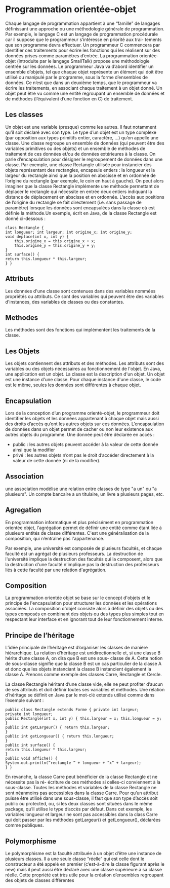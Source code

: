 # Programmation orientée-objet

Chaque langage de programmation appartient à une “famille” de langages définissant une approche ou une méthodologie générale de programmation. Par exemple, le langage C est un langage de programmation procédurale car il suppose que le programmeur s’intéresse en priorité aux trai- tements que son programme devra effectuer. Un programmeur C commencera par identifier ces traitements pour écrire les fonctions qui les réalisent sur des données prises comme paramètres d’entrée.
La programmation orientée-objet (introduite par le langage SmallTalk) propose une méthodologie centrée sur les données. Le programmeur Java va d’abord identifier un ensemble d’objets, tel que chaque objet représente un élément qui doit être utilisé ou manipulé par le programme, sous la forme d’ensembles de données. Ce n’est que dans un deuxième temps, que le programmeur va écrire les traitements, en associant chaque traitement à un objet donné. Un objet peut être vu comme une entité regroupant un ensemble de données et de méthodes (l’équivalent d’une fonction en C) de traitement.

## Les classes

Un objet est une variable (presque) comme les autres. Il faut notamment qu’il soit déclaré avec son type. Le type d’un objet est un type complexe (par opposition aux types primitifs entier, caractère, ...) qu’on appelle une classe.
Une classe regroupe un ensemble de données (qui peuvent être des variables primitives ou des objets) et un ensemble de méthodes de traitement de ces données et/ou de données extérieures à la classe. On parle d’encapsulation pour désigner le regroupement de données dans une classe.
Par exemple, une classe Rectangle utilisée pour instancier des objets représentant des rectangles, encapsule entiers : la longueur et la largeur du rectangle ainsi que la position en abscisse et en ordonnée de l’origine du rectangle (par exemple, le coin en haut à gauche). On peut alors imaginer que la classe Rectangle implémente une méthode permettant de déplacer le rectangle qui nécessite en entrée deux entiers indiquant la distance de déplacement en abscisse et en ordonnée. L’accès aux positions de l’origine du rectangle se fait directement (i.e. sans passage de paramètre) lorsque les données sont encapsulées dans la classe où est définie la méthode.Un exemple, écrit en Java, de la classe Rectangle est donné ci-dessous :

```
class Rectangle {
int longueur; int largeur; int origine_x; int origine_y;
void deplace(int x, int y) { 
    this.origine_x = this.origine_x + x; 
    this.origine_y = this.origine_y + y;
}
int surface() {
return this.longueur * this.largeur;
} }
```
## Attributs
Les données d'une classe sont contenues dans des variables nommées propriétés ou attributs. Ce sont des variables qui peuvent être des variables d'instances, des variables de classes ou des constantes.

## Methodes
Les méthodes sont des fonctions qui implémentent les traitements de la classe.
## Les Objets

Les objets contiennent des attributs et des méthodes. Les attributs sont des variables ou des objets nécessaires au fonctionnement de l'objet. En Java, une application est un objet. La classe est la description d'un objet. Un objet est une instance d'une classe. Pour chaque instance d'une classe, le code est le même, seules les données sont différentes à chaque objet.

## Encapsulation

Lors de la conception d’un programme orienté-objet, le programmeur doit identifier les objets et les données appartenant à chaque objet mais aussi des droits d’accès qu’ont les autres objets sur ces données. L’encapsulation de données dans un objet permet de cacher ou non leur existence aux autres objets du programme. Une donnée peut être déclarée en accès :
- public : les autres objets peuvent accéder à la valeur de cette donnée ainsi que la modifier
- privé : les autres objets n’ont pas le droit d’accéder directement à la valeur de cette donnée (ni de la modifier).

## Association
une association modélise une relation entre classes de type "a un" ou "a plusieurs". Un compte bancaire a un titulaire, un livre a plusieurs pages, etc.

## Agregation

En programmation informatique et plus précisément en programmation orientée objet, l'agrégation permet de définir une entité comme étant liée à plusieurs entités de classe différentes. C'est une généralisation de la composition, qui n’entraîne pas l'appartenance.

Par exemple, une université est composée de plusieurs facultés, et chaque faculté est un agrégat de plusieurs professeurs. La destruction de l'université implique la destruction des facultés qui la composent, alors que la destruction d'une faculté n'implique pas la destruction des professeurs liés à cette faculté par une relation d'agrégation. 

## Composition 

La programmation orientée objet se base sur le concept d'objets et le principe de l'encapsulation pour structurer les données et les opérations associées. La composition d'objet consiste alors à définir des objets ou des types composés en combinant des objets ou des types plus simples tout en respectant leur interface et en ignorant tout de leur fonctionnement interne.
 
 ## Principe de l’héritage
L’idée principale de l’héritage est d’organiser les classes de manière hiérarchique. La relation d’héritage est unidirectionnelle et, si une classe B hérite d’une classe A, on dira que B est une sous- classe de A. Cette notion de sous-classe signifie que la classe B est un cas particulier de la classe A et donc que les objets instanciant la classe B instancient également la classe A.
Prenons comme exemple des classes Carre, Rectangle et Cercle.

La classe Rectangle héritant d’une classe vide, elle ne peut profiter d’aucun de ses attributs et doit définir toutes ses variables et méthodes. Une relation d’héritage se définit en Java par le mot-clé extends utilisé comme dans l’exemple suivant :

```
public class Rectangle extends Forme { private int largeur;
private int longueur;
public Rectangle(int x, int y) { this.largeur = x; this.longueur = y;
}
public int getLargeur() { return this.largeur;
}
public int getLongueur() { return this.longueur;
}
public int surface() {
return this.longueur * this.largeur;
}
public void affiche() {
System.out.println(”rectangle ” + longueur + ”x” + largeur);
} }
```
En revanche, la classe Carre peut bénéficier de la classe Rectangle et ne nécessite pas la ré- écriture de ces méthodes si celles-ci conviennent à la sous-classe. Toutes les méthodes et variables de la classe Rectangle ne sont néanmoins pas accessibles dans la classe Carre. Pour qu’un attribut puisse être utilisé dans une sous-classe, il faut que son type d’accès soit public ou protected, ou, si les deux classes sont situées dans le même package, qu’il utilise le type d’accès par défaut. Dans cet exemple, les variables longueur et largeur ne sont pas accessibles dans la class Carre qui doit passer par les méthodes getLargeur() et getLongueur(), déclarées comme publiques.

## Polymorphisme
Le polymorphisme est la faculté attribuée à un objet d’être une instance de plusieurs classes. Il a une seule classe “réelle” qui est celle dont le constructeur a été appelé en premier (c’est-à-dire la classe figurant après le new) mais il peut aussi être déclaré avec une classe supérieure à sa classe réelle. Cette propriété est très utile pour la création d’ensembles regroupant des objets de classes différentes